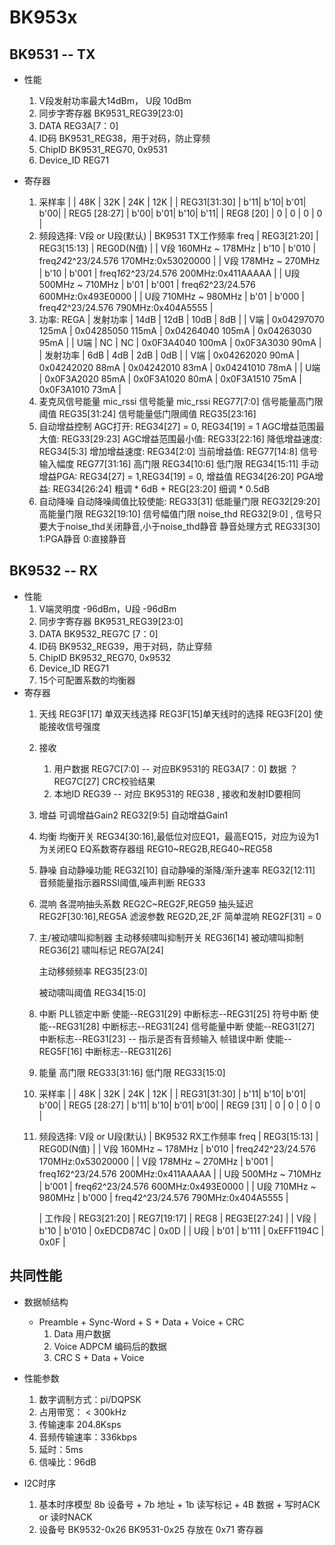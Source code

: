 # BK953x


## BK9531 -- TX
* 性能
    1. V段发射功率最大14dBm， U段 10dBm
    2. 同步字寄存器 BK9531_REG39[23:0]
    3. DATA  REG3A[7：0]
    4. ID码  BK9531_REG38，用于对码，防止穿频
    5. ChipID  BK9531_REG70, 0x9531
    6. Device_ID    REG71

* 寄存器
    1. 采样率
        |              | 48K | 32K | 24K | 12K |
        | REG31[31:30] | b'11| b'10| b'01| b'00|
        | REG5 [28:27] | b'00| b'01| b'10| b'11|
        | REG8 [20]    |  0  |   0 |  0  |  0  |
    2. 频段选择: V段 or U段(默认)
        | BK9531 TX工作频率 freq | REG3[21:20] | REG3[15:13] | REG0D(N值) |
        | V段 160MHz ~ 178MHz   |   b'10      |  b'010      | freq*24*2^23/24.576 170MHz:0x53020000 |
        | V段 178MHz ~ 270MHz   |   b'10      |  b'001      | freq*16*2^23/24.576 200MHz:0x411AAAAA |
        | U段 500MHz ~ 710MHz   |   b'01      |  b'001      | freq*6*2^23/24.576  600MHz:0x493E0000 |
        | U段 710MHz ~ 980MHz   |   b'01      |  b'000      | freq*4*2^23/24.576  790MHz:0x404A5555 |
    3. 功率: REGA
        | 发射功率 |     14dB         |   12dB           |      10dB        |       8dB       |
        | V端     | 0x04297070 125mA | 0x04285050 115mA | 0x04264040 105mA | 0x04263030 95mA |
        | U端     |     NC           |      NC          | 0x0F3A4040 100mA | 0x0F3A3030 90mA |
        | 发射功率 |     6dB          |   4dB            |       2dB        |       0dB       |
        | V端     | 0x04262020  90mA | 0x04242020  88mA | 0x04242010  83mA | 0x04241010 78mA |
        | U端     | 0x0F3A2020  85mA | 0x0F3A1020  80mA | 0x0F3A1510  75mA | 0x0F3A1010 73mA |
    4. 麦克风信号能量 mic_rssi
        信号能量 mic_rssi  REG77[7:0]
        信号能量高门限阈值   REG35[31:24]
        信号能量低门限阈值   REG35[23:16]
    5. 自动增益控制
        AGC打开: REG34[27] = 0, REG34[19] = 1
        AGC增益范围最大值: REG33[29:23]
        AGC增益范围最小值: REG33[22:16]
        降低增益速度:      REG34[5:3]
        增加增益速度:      REG34[2:0]
        当前增益值: REG77[14:8]
        信号输入幅度        REG77[31:16]
        高门限             REG34[10:6]
        低门限             REG34[15:11]
        手动增益PGA: REG34[27] = 1,REG34[19] = 0, 增益值 REG34[26:20]
                PGA增益: REG34[26:24] 粗调 * 6dB + REG[23:20] 细调 * 0.5dB
    6. 自动降噪
        自动降噪阈值比较使能: REG33[31]
        低能量门限 REG32[29:20]
        高能量门限 REG32[19:10]
        信号幅值门限 noise_thd REG32[9:0] , 信号只要大于noise_thd关闭静音,小于noise_thd静音
        静音处理方式 REG33[30] 1:PGA静音  0:直接静音


## BK9532 -- RX
* 性能
    1. V端灵明度 -96dBm，U段 -96dBm
    2. 同步字寄存器 BK9531_REG39[23:0]
    3. DATA  BK9532_REG7C [7：0]
    4. ID码  BK9532_REG39，用于对码，防止穿频
    5. ChipID  BK9532_REG70, 0x9532
    6. Device_ID    REG71
    7. 15个可配置系数的均衡器
* 寄存器
    1. 天线
        REG3F[17] 单双天线选择   REG3F[15]单天线时的选择
        REG3F[20] 使能接收信号强度
    2. 接收
        1. 用户数据 REG7C[7:0] -- 对应BK9531的 REG3A[7：0] 数据 ？
                   REG7C[27] CRC校验结果
        2. 本地ID  REG39 -- 对应 BK9531的 REG38 , 接收和发射ID要相同
    3. 增益
        可调增益Gain2 REG32[9:5] 
        自动增益Gain1
    4. 均衡
        均衡开关       REG34[30:16],最低位对应EQ1，最高EQ15，对应为设为1为关闭EQ
        EQ系数寄存器组  REG10~REG2B,REG40~REG58
    5. 静噪
        自动静噪功能              REG32[10]
        自动静噪的渐降/渐升速率     REG32[12:11]
        音频能量指示器RSSI阈值,噪声判断    REG33
    6. 混响
        各混响抽头系数  REG2C~REG2F,REG59
        抽头延迟    REG2F[30:16],REG5A
        滤波参数    REG2D,2E,2F
        简单混响    REG2F[31] = 0
    7. 主/被动啸叫抑制器
        主动移频啸叫抑制开关    REG36[14]
        被动啸叫抑制           REG36[2]
        啸叫标记              REG7A[24]

        主动移频频率    REG35[23:0]

        被动啸叫阈值    REG34[15:0]
    8. 中断
        PLL锁定中断     使能--REG31[29] 中断标志--REG31[25]
        符号中断        使能--REG31[28] 中断标志--REG31[24]
        信号能量中断     使能--REG31[27] 中断标志--REG31[23] -- 指示是否有音频输入
        帧错误中断      使能--REG5F[16] 中断标志--REG31[26]
    9. 能量
        高门限      REG33[31:16]
        低门限      REG33[15:0]
    10. 采样率
        |              | 48K | 32K | 24K | 12K |
        | REG31[31:30] | b'11| b'10| b'01| b'00|
        | REG5 [28:27] | b'11| b'10| b'01| b'00|
        | REG9 [31]    |  0  |   0 |  0  |  0  |
    11. 频段选择: V段 or U段(默认)
        | BK9532 RX工作频率 freq | REG3[15:13] | REG0D(N值) |
        | V段 160MHz ~ 178MHz   |  b'010      | freq*24*2^23/24.576 170MHz:0x53020000 |
        | V段 178MHz ~ 270MHz   |  b'001      | freq*16*2^23/24.576 200MHz:0x411AAAAA |
        | U段 500MHz ~ 710MHz   |  b'001      | freq*6*2^23/24.576  600MHz:0x493E0000 |
        | U段 710MHz ~ 980MHz   |  b'000      | freq*4*2^23/24.576  790MHz:0x404A5555 |

        | 工作段 | REG3[21:20] | REG7[19:17] | REG8         | REG3E[27:24] |
        | V段   |  b'10       |   b'010     | 0xEDCD874C   |    0x0D      |
        | U段   |  b'01       |   b'111     | 0xEFF1194C   |    0x0F      |









## 共同性能
* 数据帧结构
    + Preamble + Sync-Word + S + Data + Voice + CRC
        1. Data     用户数据
        2. Voice    ADPCM 编码后的数据
        3. CRC      S + Data + Voice

* 性能参数
    1. 数字调制方式：pi/DQPSK
    2. 占用带宽： < 300kHz
    3. 传输速率 204.8Ksps
    4. 音频传输速率：336kbps
    5. 延时：5ms
    6. 信噪比：96dB

* I2C时序
    1. 基本时序模型
        8b 设备号 + 7b 地址 + 1b 读写标记 + 4B 数据 + 写时ACK or 读时NACK
    2. 设备号 BK9532-0x26  BK9531-0x25 存放在 0x71 寄存器

